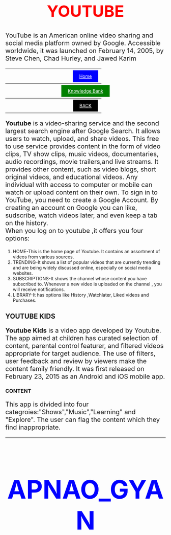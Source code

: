 <h1 style="font-size:50; text-align:center; color:red;">YOUTUBE</h1>
<p style="font-size:20;">YouTube is an American online video sharing and social media platform owned by Google. Accessible worldwide, it was launched on February 14, 2005, by Steve Chen, Chad Hurley, and Jawed Karim</p>
<hr style="width:60%">

<div style="text-align: center"><a style="background-color:blue; color:white; padding: 10px 20px 10px 20px; bottom-margin:40;" href="index .html"; >Home</a></div>

<hr style="width:60%">

<div style="text-align: center"><a style="background-color:green; color:white; padding: 10px 20px 10px 20px; top-margin:40;" href="Knowledge Bank .html"; >Knowledge Bank</a></div>

<hr style="width:60%">

<div style="text-align: center"><a style="background-color:black; color:white; padding: 10px 20px 10px 20px; top-margin:40;" href="Technology .html"; >BACK</a></div>

<hr style="width:60%">
<p style="font-size:20;"><b>Youtube</b> is a video-sharing service and the second largest search engine after Google Search. It allows users to watch, upload, and share videos. This free to use service provides content in the form of video clips, TV show clips, music videos, documentaries, audio recordings, movie trailers,and live streams. It provides other content, such as video blogs, short original videos, and educational videos. Any individual with access to computer or mobile can watch or upload content on their own. To sign in to YouTube, you need to create a Google Account. By creating an account on Google you can like, sudscribe, watch videos later, and even keep a tab on the history.<br>
When you log on to youtube ,it offers you four options:</p>
<ol>
<li>HOME-This is the home page of Youtube. It contains an assortment of videos from various sources.
<li>TRENDING-It shows a list of popular videos that are currently trending and are being widely discussed online, especially on social media websites.
<li>SUBSCRIPTIONS-It shows the channel whose content you have subscribed to. Whenever a new video is uploaded on the channel , you will receive notifications.
<li>LIBRARY-It has options like History ,Watchlater, Liked videos and Purchases.
</ol>
<h2>YOUTUBE KIDS</h2>
<p style="font-size:20;"><b>Youtube Kids</b> is a video app developed by Youtube. The app aimed at children has curated selection of content, parental control featurer, and filtered videos appropriate for target audience. The use of filters, user feedback and review by viewers make the content family friendly. It was first released on February 23, 2015 as an Android and iOS mobile app.</p>
<h3>CONTENT</h3>
<p style="font-size:20;">This app is divided into four categroies:"Shows","Music","Learning" and "Explore". The user can flag the content which they find inappropriate.</p>
<hr>
<h1 style="font-size:80; text-align: center; color:blue;">APNAO_GYAN</h1>



